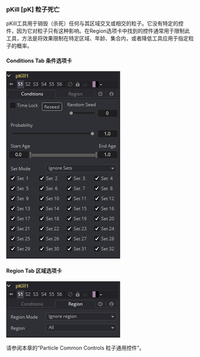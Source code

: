 ### pKill [pK] 粒子死亡

pKill工具用于销毁（杀死）任何与其区域交叉或相交的粒子。它没有特定的控件，因为它对粒子只有这种影响。在Region选项卡中找到的控件通常用于限制此工具，方法是将效果限制在特定区域、年龄、集合内，或者降低工具应用于指定粒子的概率。

#### Conditions Tab 条件选项卡

![pK_ConditionsTab](images/pK_ConditionsTab.png)

#### Region Tab 区域选项卡

![pK_RegionTab](images/pK_RegionTab.png)

请参阅本章的“Particle Common Controls 粒子通用控件”。